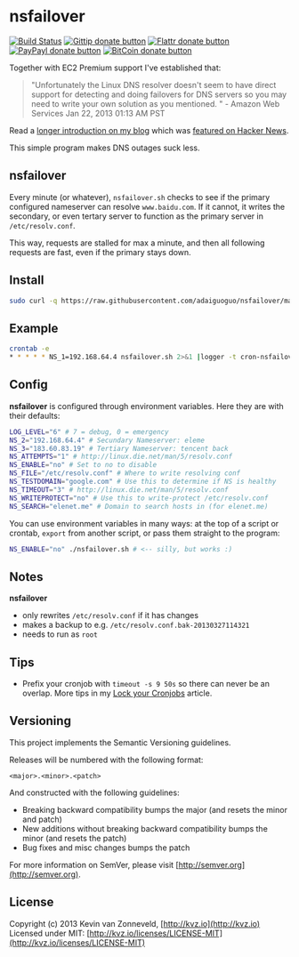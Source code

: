 # nsfailover

<!-- badges/ -->
[![Build Status](https://secure.travis-ci.org/kvz/nsfailover.png?branch=master)](http://travis-ci.org/kvz/nsfailover "Check this project's build status on TravisCI")
[![Gittip donate button](http://img.shields.io/gittip/kvz.png)](https://www.gittip.com/kvz/ "Sponsor the development of nsfailover via Gittip")
[![Flattr donate button](http://img.shields.io/flattr/donate.png?color=yellow)](https://flattr.com/submit/auto?user_id=kvz&url=https://github.com/kvz/nsfailover&title=nsfailover&language=&tags=github&category=software "Sponsor the development of nsfailover via Flattr")
[![PayPayl donate button](http://img.shields.io/paypal/donate.png?color=yellow)](https://www.paypal.com/cgi-bin/webscr?cmd=_donations&business=kevin%40vanzonneveld%2enet&lc=NL&item_name=Open%20source%20donation%20to%20Kevin%20van%20Zonneveld&currency_code=USD&bn=PP-DonationsBF%3abtn_donate_SM%2egif%3aNonHosted "Sponsor the development of nsfailover via Paypal")
[![BitCoin donate button](http://img.shields.io/bitcoin/donate.png?color=yellow)](https://coinbase.com/checkouts/19BtCjLCboRgTAXiaEvnvkdoRyjd843Dg2 "Sponsor the development of nsfailover via BitCoin")
<!-- /badges -->

Together with EC2 Premium support I've established that:

> "Unfortunately the Linux DNS resolver doesn't seem to have direct
support for detecting and doing failovers for DNS servers so you
may need to write your own solution as you mentioned. " - Amazon Web Services Jan 22, 2013 01:13 AM PST

Read a [longer introduction on my blog](http://kvz.io/blog/2013/03/27/poormans-way-to-decent-dns-failover/)
which was [featured on Hacker News](https://news.ycombinator.com/item?id=5450140).

This simple program makes DNS outages suck less.

## nsfailover

Every minute (or whatever), `nsfailover.sh` checks to see if the primary configured nameserver
can resolve `www.baidu.com`.
If it cannot, it writes the secondary, or even tertary server to
function as the primary server in `/etc/resolv.conf`.

This way, requests are stalled for max a minute, and then all following requests
are fast, even if the primary stays down.

## Install

```bash
sudo curl -q https://raw.githubusercontent.com/adaiguoguo/nsfailover/master/nsfailover.sh -o /usr/bin/nsfailover.sh && sudo chmod +x $_
```

## Example

```bash
crontab -e
* * * * * NS_1=192.168.64.4 nsfailover.sh 2>&1 |logger -t cron-nsfailover
```

## Config

**nsfailover** is configured through environment variables.
Here they are with their defaults:


```bash
LOG_LEVEL="6" # 7 = debug, 0 = emergency
NS_2="192.168.64.4" # Secundary Nameserver: eleme
NS_3="183.60.83.19" # Tertiary Nameserver: tencent back
NS_ATTEMPTS="1" # http://linux.die.net/man/5/resolv.conf
NS_ENABLE="no" # Set to no to disable
NS_FILE="/etc/resolv.conf" # Where to write resolving conf
NS_TESTDOMAIN="google.com" # Use this to determine if NS is healthy
NS_TIMEOUT="3" # http://linux.die.net/man/5/resolv.conf
NS_WRITEPROTECT="no" # Use this to write-protect /etc/resolv.conf
NS_SEARCH="elenet.me" # Domain to search hosts in (for elenet.me)
```

You can use environment variables in many ways: at the top of a script or crontab,
`export` from another script, or pass them straight to the program:

```bash
NS_ENABLE="no" ./nsfailover.sh # <-- silly, but works :)
```

## Notes

**nsfailover**

- only rewrites `/etc/resolv.conf` if it has changes
- makes a backup to e.g. `/etc/resolv.conf.bak-20130327114321`
- needs to run as `root`

## Tips

- Prefix your cronjob with `timeout -s 9 50s` so there can never be an overlap.
More tips in my [Lock your Cronjobs](http://kvz.io/blog/2012/12/31/lock-your-cronjobs/) article.

## Versioning

This project implements the Semantic Versioning guidelines.

Releases will be numbered with the following format:

`<major>.<minor>.<patch>`

And constructed with the following guidelines:

* Breaking backward compatibility bumps the major (and resets the minor and patch)
* New additions without breaking backward compatibility bumps the minor (and resets the patch)
* Bug fixes and misc changes bumps the patch


For more information on SemVer, please visit [http://semver.org](http://semver.org).

## License

Copyright (c) 2013 Kevin van Zonneveld, [http://kvz.io](http://kvz.io)  
Licensed under MIT: [http://kvz.io/licenses/LICENSE-MIT](http://kvz.io/licenses/LICENSE-MIT)
